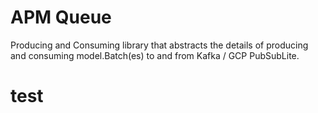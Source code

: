 # APM Queue

Producing and Consuming library that abstracts the details of producing and consuming model.Batch(es) to
and from Kafka / GCP PubSubLite.


# test
